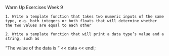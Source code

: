 Warm Up Exercises Week 9

    1. Write a template function that takes two numeric inputs of the same type, e.g. both integers or both floats that will determine whether the two values are equal to each other

    2. Write a template function that will print a data type’s value and a string, such as 
“The value of  the data is “ << data << endl;   
